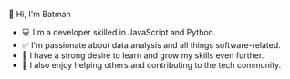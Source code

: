  👋 Hi, I'm Batman
- 💻 I'm a developer skilled in JavaScript and Python.
- ✅ I'm passionate about data analysis and all things software-related.
- 📗 I have a strong desire to learn and grow my skills even further.
- 💪 I also enjoy helping others and contributing to the tech community.
<!---# Alive for now

PaNDa2code/PaNDa2code is a ✨ special ✨ repository because its `README.md` (this file) appears on your GitHub profile.
You can click the Preview link to take a look at your changes.
--->
